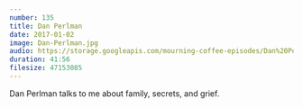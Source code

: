 ```yaml
---
number: 135
title: Dan Perlman
date: 2017-01-02
image: Dan-Perlman.jpg
audio: https://storage.googleapis.com/mourning-coffee-episodes/Dan%20Perlman.mp3
duration: 41:56
filesize: 47153085
---
```


Dan Perlman talks to me about family, secrets, and grief.
